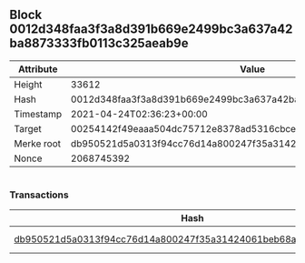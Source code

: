 ## Block 0012d348faa3f3a8d391b669e2499bc3a637a42ba8873333fb0113c325aeab9e

Attribute | Value
--- | ---
Height | 33612
Hash | 0012d348faa3f3a8d391b669e2499bc3a637a42ba8873333fb0113c325aeab9e
Timestamp | 2021-04-24T02:36:23+00:00
Target | 00254142f49eaaa504dc75712e8378ad5316cbcead634704b3734b6271167cc4
Merke root | db950521d5a0313f94cc76d14a800247f35a31424061beb68a7c617cfd7f410a
Nonce | 2068745392

```

```

### Transactions

Hash | Amount
--- | ---
[db950521d5a0313f94cc76d14a800247f35a31424061beb68a7c617cfd7f410a](db950521d5a0313f94cc76d14a800247f35a31424061beb68a7c617cfd7f410a.md) | 10.00000000 SKEPTI 
